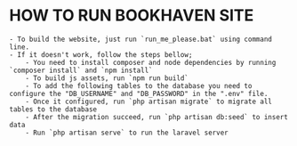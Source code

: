 # HOW TO RUN BOOKHAVEN SITE
    - To build the website, just run `run_me_please.bat` using command line.
    - If it doesn't work, follow the steps bellow;
        - You need to install composer and node dependencies by running `composer install` and `npm install`
        - To build js assets, run `npm run build`
        - To add the following tables to the database you need to configure the "DB_USERNAME" and "DB_PASSWORD" in the ".env" file.
        - Once it configured, run `php artisan migrate` to migrate all tables to the database
        - After the migration succeed, run `php artisan db:seed` to insert data
        - Run `php artisan serve` to run the laravel server
